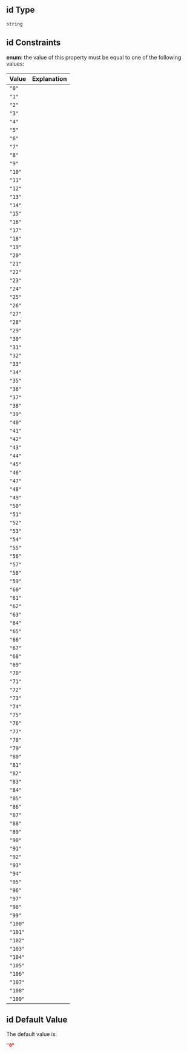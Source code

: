 ## id Type

`string`

## id Constraints

**enum**: the value of this property must be equal to one of the following values:

| Value   | Explanation |
| :------ | ----------- |
| `"0"`   |             |
| `"1"`   |             |
| `"2"`   |             |
| `"3"`   |             |
| `"4"`   |             |
| `"5"`   |             |
| `"6"`   |             |
| `"7"`   |             |
| `"8"`   |             |
| `"9"`   |             |
| `"10"`  |             |
| `"11"`  |             |
| `"12"`  |             |
| `"13"`  |             |
| `"14"`  |             |
| `"15"`  |             |
| `"16"`  |             |
| `"17"`  |             |
| `"18"`  |             |
| `"19"`  |             |
| `"20"`  |             |
| `"21"`  |             |
| `"22"`  |             |
| `"23"`  |             |
| `"24"`  |             |
| `"25"`  |             |
| `"26"`  |             |
| `"27"`  |             |
| `"28"`  |             |
| `"29"`  |             |
| `"30"`  |             |
| `"31"`  |             |
| `"32"`  |             |
| `"33"`  |             |
| `"34"`  |             |
| `"35"`  |             |
| `"36"`  |             |
| `"37"`  |             |
| `"38"`  |             |
| `"39"`  |             |
| `"40"`  |             |
| `"41"`  |             |
| `"42"`  |             |
| `"43"`  |             |
| `"44"`  |             |
| `"45"`  |             |
| `"46"`  |             |
| `"47"`  |             |
| `"48"`  |             |
| `"49"`  |             |
| `"50"`  |             |
| `"51"`  |             |
| `"52"`  |             |
| `"53"`  |             |
| `"54"`  |             |
| `"55"`  |             |
| `"56"`  |             |
| `"57"`  |             |
| `"58"`  |             |
| `"59"`  |             |
| `"60"`  |             |
| `"61"`  |             |
| `"62"`  |             |
| `"63"`  |             |
| `"64"`  |             |
| `"65"`  |             |
| `"66"`  |             |
| `"67"`  |             |
| `"68"`  |             |
| `"69"`  |             |
| `"70"`  |             |
| `"71"`  |             |
| `"72"`  |             |
| `"73"`  |             |
| `"74"`  |             |
| `"75"`  |             |
| `"76"`  |             |
| `"77"`  |             |
| `"78"`  |             |
| `"79"`  |             |
| `"80"`  |             |
| `"81"`  |             |
| `"82"`  |             |
| `"83"`  |             |
| `"84"`  |             |
| `"85"`  |             |
| `"86"`  |             |
| `"87"`  |             |
| `"88"`  |             |
| `"89"`  |             |
| `"90"`  |             |
| `"91"`  |             |
| `"92"`  |             |
| `"93"`  |             |
| `"94"`  |             |
| `"95"`  |             |
| `"96"`  |             |
| `"97"`  |             |
| `"98"`  |             |
| `"99"`  |             |
| `"100"` |             |
| `"101"` |             |
| `"102"` |             |
| `"103"` |             |
| `"104"` |             |
| `"105"` |             |
| `"106"` |             |
| `"107"` |             |
| `"108"` |             |
| `"109"` |             |

## id Default Value

The default value is:

```json
"0"
```
